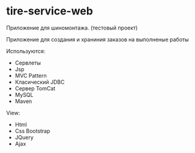 # tire-service-web

Приложение для шиномонтажа.
(тестовый проект)

Приложение для создания и храниния заказов на выполненые работы

Используются:
* Сервлеты
* Jsp
* MVC Pattern
* Класический JDBC 
* Сервер TomCat
* MySQL
* Maven

View:
* Html
* Css Bootstrap
* JQuery
* Ajax
